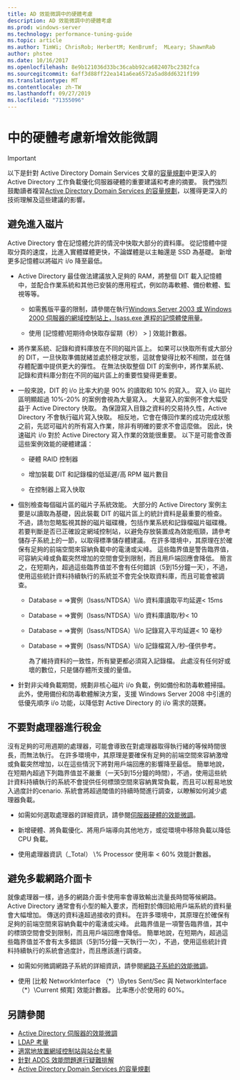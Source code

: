 ```yaml
---
title: AD 效能微調中的硬體考慮
description: AD 效能微調中的硬體考慮
ms.prod: windows-server
ms.technology: performance-tuning-guide
ms.topic: article
ms.author: TimWi; ChrisRob; HerbertM; KenBrumf;  MLeary; ShawnRab
author: phstee
ms.date: 10/16/2017
ms.openlocfilehash: 8e9b121036d33bc36cabb92ca682407bc2382fca
ms.sourcegitcommit: 6aff3d88ff22ea141a6ea6572a5ad8dd6321f199
ms.translationtype: MT
ms.contentlocale: zh-TW
ms.lasthandoff: 09/27/2019
ms.locfileid: "71355096"
---
```

# <a name="hardware-considerations-in-adds-performance-tuning"></a>中的硬體考慮新增效能微調 

>[!Important]
> 以下是針對 Active Directory Domain Services 文章的[容量規劃](https://go.microsoft.com/fwlink/?LinkId=324566)中更深入的 Active Directory 工作負載優化伺服器硬體的重要建議和考慮的摘要。 我們強烈鼓勵讀者複習[Active Directory Domain Services 的容量規劃](https://go.microsoft.com/fwlink/?LinkId=324566)，以獲得更深入的技術理解及這些建議的影響。

## <a name="avoid-going-to-disk"></a>避免進入磁片

Active Directory 會在記憶體允許的情況中快取大部分的資料庫。 從記憶體中提取分頁的速度，比進入實體媒體更快，不論媒體是以主軸還是 SSD 為基礎。 新增更多記憶體以將磁片 i/o 降至最低。

-   Active Directory 最佳做法建議放入足夠的 RAM，將整個 DIT 載入記憶體中，並配合作業系統和其他已安裝的應用程式，例如防毒軟體、備份軟體、監視等等。

    -   如需舊版平臺的限制，請參閱在執行[Windows Server 2003 或 Windows 2000 伺服器的網域控制站上，lsass.exe 進程的記憶體使用量](https://support.microsoft.com/kb/308356)。

    -   使用 [記憶體\\短期待命快取存留期（秒） &gt; ] 效能計數器。

-   將作業系統、記錄和資料庫放在不同的磁片區上。 如果可以快取所有或大部分的 DIT，一旦快取準備就緒並處於穩定狀態，這就會變得比較不相關，並在儲存體配置中提供更大的彈性。 在無法快取整個 DIT 的案例中，將作業系統、記錄和資料庫分割在不同的磁片區上的重要性變得更重要。

-   一般來說，DIT 的 i/o 比率大約是 90% 的讀取和 10% 的寫入。 寫入 i/o 磁片區明顯超過 10%-20% 的案例會視為大量寫入。 大量寫入的案例不會大幅受益于 Active Directory 快取。 為保證寫入目錄之資料的交易持久性，Active Directory 不會執行磁片寫入快取。 相反地，它會在傳回作業的成功完成狀態之前，先認可磁片的所有寫入作業，除非有明確的要求不會這麼做。 因此，快速磁片 i/o 對於 Active Directory 寫入作業的效能很重要。 以下是可能會改善這些案例效能的硬體建議：

    -   硬體 RAID 控制器

    -   增加裝載 DIT 和記錄檔的低延遲/高 RPM 磁片數目

    -   在控制器上寫入快取

-   個別檢查每個磁片區的磁片子系統效能。 大部分的 Active Directory 案例主要是以讀取為基礎，因此裝載 DIT 的磁片區上的統計資料是最重要的檢查。 不過，請勿忽略監視其餘的磁片磁碟機，包括作業系統和記錄檔磁片磁碟機。 若要判斷是否已正確設定網域控制站，以避免存放裝置成為效能瓶頸，請參考儲存子系統上的一節，以取得標準儲存體建議。 在許多環境中，其原理在於確保有足夠的前端空間來容納負載中的電湧或尖峰。 這些臨界值是警告臨界值，可容納尖峰或負載突然增加的空間會受到限制，而且用戶端回應會降低。 簡言之，在短期內，超過這些臨界值並不會有任何錯誤（5到15分鐘一天），不過，使用這些統計資料持續執行的系統並不會完全快取資料庫，而且可能會被調查。

    -   Database = =&gt;實例（lsass/NTDSA）\\i/o 資料庫讀取平均延遲&lt; 15ms

    -   Database = =&gt;實例（lsass/NTDSA）\\i/o 資料庫讀取/秒&lt; 10

    -   Database = =&gt;實例（lsass/NTDSA）\\i/o 記錄寫入平均延遲&lt; 10 毫秒

    -   Database = =&gt;實例（lsass/NTDSA）\\i/o 記錄檔寫入/秒–僅供參考。

        為了維持資料的一致性，所有變更都必須寫入記錄檔。 此處沒有任何好或壞的數位，只是儲存體所支援的量值。

-   針對非尖峰負載期間，規劃非核心磁片 i/o 負載，例如備份和防毒軟體掃描。 此外，使用備份和防毒軟體解決方案，支援 Windows Server 2008 中引進的低優先順序 i/o 功能，以降低對 Active Directory 的 i/o 需求的競賽。

## <a name="dont-over-tax-the-processors"></a>不要對處理器進行稅金

沒有足夠的可用週期的處理器，可能會導致在對處理器取得執行緒的等候時間很長，而無法執行。 在許多環境中，其原理是要確保有足夠的前端空間來容納激增或負載突然增加，以在這些情況下將對用戶端回應的影響降至最低。 簡單地說，在短期內超過下列臨界值並不嚴重（一天5到15分鐘的時間），不過，使用這些統計資料持續執行的系統不會提供任何標頭空間來容納異常負載，而且可以輕易地放入過度計的cenario. 系統會將超過閾值的持續時間進行調查，以瞭解如何減少處理器負載。

-   如需如何選取處理器的詳細資訊，請參閱[伺服器硬體的效能微調](../../hardware/index.md)。

-   新增硬體、將負載優化、將用戶端導向其他地方，或從環境中移除負載以降低 CPU 負載。

-   使用處理器資訊（\_Total） \\% Processor 使用率 &lt; 60% 效能計數器。

## <a name="avoid-overloading-the-network-adapter"></a>避免多載網路介面卡

就像處理器一樣，過多的網路介面卡使用率會導致輸出流量長時間等候網路。 Active Directory 通常會有小型的輸入要求，而相對於傳回給用戶端系統的資料量會大幅增加。 傳送的資料遠超過接收的資料。 在許多環境中，其原理在於確保有足夠的前端空間來容納負載中的電湧或尖峰。 此臨界值是一項警告臨界值，其中的標頭空間會受到限制，而且用戶端回應會降低。 簡單地說，在短期內，超過這些臨界值並不會有太多錯誤（5到15分鐘一天執行一次），不過，使用這些統計資料持續執行的系統會過度計，而且應該進行調查。

-   如需如何微調網路子系統的詳細資訊，請參閱[網路子系統的效能微調](../../../../networking/technologies/network-subsystem/net-sub-performance-top.md)。

-   使用 [比較 NetworkInterface （\*）\\Bytes Sent/Sec 與 NetworkInterface （\*）\\Current 頻寬] 效能計數器。 比率應小於使用的 60%。

## <a name="see-also"></a>另請參閱
- [Active Directory 伺服器的效能微調](index.md)
- [LDAP 考量](ldap-considerations.md)
- [適當地放置網域控制站與站台考量](site-definition-considerations.md)
- [針對 ADDS 效能問題進行疑難排解](troubleshoot.md) 
- [Active Directory Domain Services 的容量規劃](https://go.microsoft.com/fwlink/?LinkId=324566)